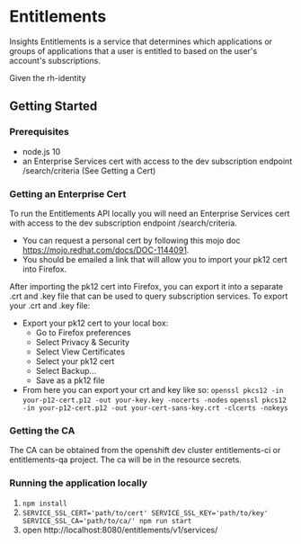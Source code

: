 # Entitlements

Insights Entitlements is a service that determines which applications or groups of applications that a user is entitled to based on the user's account's subscriptions.

Given the rh-identity

## Getting Started

### Prerequisites

* node.js 10
* an Enterprise Services cert with access to the dev subscription endpoint /search/criteria (See Getting a Cert)


### Getting an Enterprise Cert

To run the Entitlements API locally you will need an Enterprise Services cert with access to the dev subscription endpoint /search/criteria.

* You can request a personal cert by following this mojo doc https://mojo.redhat.com/docs/DOC-1144091. 
* You should be emailed a link that will allow you to import your pk12 cert into Firefox.

After importing the pk12 cert into Firefox, you can export it into a separate .crt and .key file that can be used to
query subscription services. To export your .crt and .key file:

* Export your pk12 cert to your local box:
    * Go to Firefox preferences
    * Select Privacy & Security
    * Select View Certificates
    * Select your pk12 cert
    * Select Backup...
    * Save as a pk12 file  
* From here you can export your crt and key like so:
    `openssl pkcs12 -in your-p12-cert.p12 -out your-key.key -nocerts -nodes`
    `openssl pkcs12 -in your-p12-cert.p12 -out your-cert-sans-key.crt -clcerts -nokeys`

### Getting the CA
The CA can be obtained from the openshift dev cluster entitlements-ci or entitlements-qa project. The ca will be in the
resource secrets.

### Running the application locally

1. ```npm install```
2. ```SERVICE_SSL_CERT='path/to/cert' SERVICE_SSL_KEY='path/to/key' SERVICE_SSL_CA='path/to/ca/' npm run start```
3. open http://localhost:8080/entitlements/v1/services/




